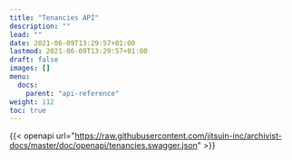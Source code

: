 ```yaml
---
title: "Tenancies API"
description: ""
lead: ""
date: 2021-06-09T13:29:57+01:00
lastmod: 2021-06-09T13:29:57+01:00
draft: false
images: []
menu: 
  docs:
    parent: "api-reference"
weight: 112
toc: true
---
```


{{< openapi url="https://raw.githubusercontent.com/jitsuin-inc/archivist-docs/master/doc/openapi/tenancies.swagger.json" >}}
